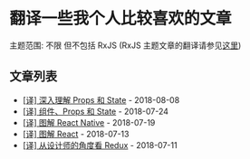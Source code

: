 # 翻译一些我个人比较喜欢的文章

主题范围: 不限 但不包括 RxJS (RxJS 主题文章的翻译请参见[这里](https://github.com/RxJS-CN/rxjs-articles-translation))

## 文章列表

  * [[译] 深入理解 Props 和 State](./articles/Props-And-State-Re-explained.md) - 2018-08-08
  * [[译] 组件、Props 和 State](./articles/Components-Props-State.md) - 2018-07-24
  * [[译] 图解 React Native](./articles/What-Is-React-Native.md) - 2018-07-19
  * [[译] 图解 React](./articles/What-Is-React.md) - 2018-07-13
  * [[译] 从设计师的角度看 Redux](./articles/What-Is-Redux-A-Designer’s-Guide.md) - 2018-07-11

